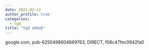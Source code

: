 ```yaml
---
date: 2022-02-12
author_profile: true
categories:
  - tgd
title: "tgd admob"
---
```

google.com, pub-6250498604669763, DIRECT, f08c47fec0942fa0
